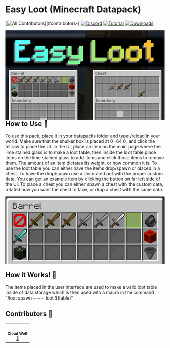 # Easy Loot (Minecraft Datapack)
<!-- ALL-CONTRIBUTORS-BADGE:START - Do not remove or modify this section -->
[![All Contributors](https://img.shields.io/badge/all_contributors-1-orange.svg?)](#contributors-)
[![Discord](https://img.shields.io/badge/Discord-⛓-blue.svg)](https://linktr.ee/CloudWolfMC)
[![Tutorial](https://img.shields.io/badge/Tutorial-▶-red.svg)](https://www.youtube.com/watch?v=VCI3Q-G62QM)
[![Downloads](https://img.shields.io/github/downloads/CloudWolfYT/Easy-Loot/total.svg)](https://github.com/CloudWolfYT/Easy-Loot/releases)

<!-- ALL-CONTRIBUTORS-BADGE:END -->
<img src="images/social.png"
     alt="Social Image"
     style="float: left; margin-right: 10px;" />

## How to Use 📝
<!-- prettier-ignore-start -->
<!-- markdownlint-disable -->
To use this pack, place it in your datapacks folder and type /reload in your world. Make sure that the shulker box is placed at 0 -64 0, and click the tellraw to place the UI. In the UI, place an item on the main page where the lime stained glass is to make a loot table, then inside the loot table place items on the lime stained glass to add items and click those items to remove them. The amount of an item dictates its weight, or how common it is. To use the loot table you can either have the items drop/spawn or placed in a chest. To have the drop/spawn use a decorated pot with the proper custom data. You can get an example item by clicking the button on far left side of the UI. To place a chest you can either spawn a chest with the custom data, rotated how you want the chest to face, or drop a chest with the same data. <br>

<img src="images/ui.png"
     alt="UI Image"
     style="float: left; margin-right: 10px;" />

<!-- markdownlint-enable -->
```
give @p decorated_pot[custom_data:{ezl:[{idx:0,count:3},{idx:1,count:2}]}]
```
<!-- markdownlint-disable -->
<!-- markdownlint-enable -->
```
give @p chest[custom_data:{ezl:[{idx:0,count:3},{idx:1,count:2}]}]
```
<!-- markdownlint-disable -->
<!-- markdownlint-enable -->
<!-- prettier-ignore-end -->

## How it Works! 🔨
<!-- prettier-ignore-start -->
<!-- markdownlint-disable -->
The items placed in the user interface are used to make a valid loot table inside of data storage which is then used with a macro in the command "/loot spawn ~ ~ ~ loot $(table)"<br>
<!-- markdownlint-enable -->
<!-- prettier-ignore-end -->

## Contributors 🧱
<!-- prettier-ignore-start -->
<!-- markdownlint-disable -->
<table>
  <tr>
    <td align="center"><a href="https://github.com/CloudWolfYT"><img src="https://avatars.githubusercontent.com/u/64243799?v=4" width="100px;" alt=""/><br /><sub><b>Cloud Wolf</b></sub></a><br /><a href="#" title="Project Creator">🔨</a></td>
  </tr>
</table>

<!-- markdownlint-enable -->
<!-- prettier-ignore-end -->
